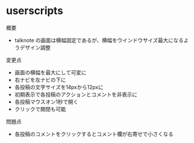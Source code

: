 userscripts
===========
概要
* talknote の画面は横幅固定であるが、横幅をウインドウサイズ最大になるようデザイン調整

変更点
* 画面の横幅を最大にして可変に
* 右ナビを左ナビの下に
* 各投稿の文字サイズを14pxから12pxに
* 初期表示で各投稿のアクションとコメントを非表示に
 * 各投稿マウスオン1秒で開く
 * クリックで開閉も可能

問題点
* 各投稿のコメントをクリックするとコメント欄が右寄せで小さくなる
 

